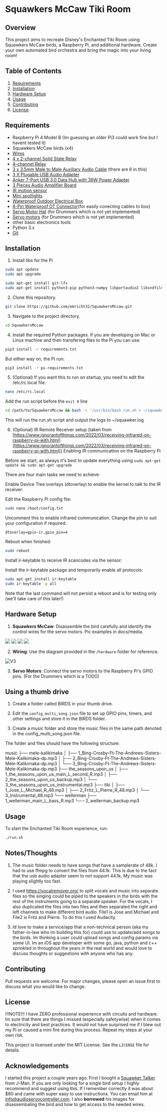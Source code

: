 # Squawkers McCaw Tiki Room

## Overview

This project aims to recreate Disney's Enchanted Tiki Room using Squawkers McCaw birds, a Raspberry Pi, and additional hardware. Create your own automated bird orchestra and bring the magic into your living room!

## Table of Contents

1. [Requirements](#requirements)
2. [Installation](#installation)
3. [Hardware Setup](#hardware-setup)
5. [Usage](#usage)
6. [Contributing](#contributing)
7. [License](#license)

## Requirements

- Raspberry Pi 4 Model B (Im guessing an older Pi3 could work fine but I havent tested it)
- Squawkers McCaw birds (x4)
- [Wires](https://www.amazon.com/dp/B01EV70C78)
- [4 x 2-channel Solid State Relay](https://www.amazon.com/dp/B072Z3SWDR)
- [4-channel Relay](https://www.amazon.com/dp/B00E0NSORY)
- [3 x 3.5mm Male to Male Auxiliary Audio Cable](https://www.amazon.com/dp/B07TCFQ3MG) (there are 6 in this)
- [3 X Plugable USB Audio Adapter](https://www.amazon.com/dp/B00NMXY2MO)
- [Anker 7-Port USB 3.0 Data Hub with 36W Power Adapter](https://www.amazon.com/dp/B014ZQ07NE)
- [3 Pieces Audio Amplifier Board](https://www.amazon.com/dp/B08RDN58SZ)
- [IR motion sensor](https://www.amazon.com/dp/B07KZW86YR)
- [Mini spotlights](https://www.amazon.com/dp/B0BLVBQVKS)
- [Waterproof Outdoor Electrical Box](https://www.amazon.com/dp/B0BHVHSNY6)
- [8-Pin Waterproof DT Connector](https://www.amazon.com/dp/B0C3XG8MVZ)(for easily conecting cables to box)
- [Servo Motor Hat](https://www.amazon.com/dp/B07H9ZTWNC) (for Drummers which is not yet implemented)
- [Servo motors](https://www.amazon.com/dp/B0C7KQKH68) (for Drummers which is not yet implemented)
- other basic electronics tools
- Python 3.x
- [Git](https://git-scm.com/)

## Installation

1. Install libs for the Pi
```bash
sudo apt update
sudo apt upgrade

sudo apt-get install git-lfs
sudo apt-get install python3-pip python3-numpy libportaudio2 libsndfile1 screen git

```
2. Clone this repository.
```bash
git clone https://github.com/emricht32/SquawkersMccaw.git
```

3. Navigate to the project directory.
```bash
cd SquawkersMccaw
```

4. Install the required Python packages.  If you are developing on Mac or Linux machine and then transfering files to the Pi you can use:
```bash
pip3 install -r requirements.txt
```
But either way on, the Pi run:
```bash
pip3 install -r pi-requirements.txt
```
5.  (Optional) If you want this to run on startup, you need to edit the /etc/rc.local file.

```bash
nano /etc/rc.local
```
Add the run script before the `exit 0` line

```bash
cd /path/to/SquawkersMccaw && bash -c '/usr/bin/bash run.sh > ~/squawker.log 2>&1' &
```
This will run the run.sh script and output the logs to ~/squawker.log

6.  (Optional) IR Remote Receiver setup (taken from [https://www.ignorantofthings.com/2022/03/receiving-infrared-on-raspberry-pi-with.html](https://www.ignorantofthings.com/2022/03/receiving-infrared-on-raspberry-pi-with.html))
Enabling IR communication on the Raspberry Pi

Before we start, as always it's best to update everything using `sudo apt-get update && sudo apt-get upgrade`

There are four main tasks we need to achieve:

Enable Device Tree overlays (dtoverlay) to enable the kernel to talk to the IR receiver:

Edit the Raspberry Pi config file:

```bash
sudo nano /boot/config.txt
```

Uncomment this to enable infrared communication. Change the pin to suit your configuration if required.

```
dtoverlay=gpio-ir,gpio_pin=4
```
    
Reboot when finished:

```bash
sudo reboot
```
   
Install ir-keytable to receive IR scancodes via the sensor:

Install the ir-keytable package and temporarily enable all protocols: 

```bash
sudo apt-get install ir-keytable
sudo ir-keytable -p all
```

Note that the last command will not persist a reboot and is for testing only (we'll take care of this later!)

## Hardware Setup

1. **Squawkers McCaw**: Disassemble the bird carefully and identify the control wires for the servo motors. Pic examples in docs/media.

![](docs/media/Screenshot%202023-08-28%20at%2011.34.42%20AM.png)
![](docs/media/Screenshot%202023-08-28%20at%2011.34.57%20AM.png)
![](docs/media/Screenshot%202023-08-28%20at%2011.35.16%20AM.png)
![](docs/media/Screenshot%202023-08-28%20at%2011.35.33%20AM.png)
   
2. **Wiring**: Use the diagram provided in the `/hardware` folder for reference. 

![V3](docs/hardware/TikiBirds_v3.3.png)

3. **Servo Motors**: Connect the servo motors to the Raspberry Pi's GPIO pins.  (For the Drummers which is a TODO)

## Using a thumb drive

1. Create a folder called BIRDS in your thumb drive.

2. Edit the `config_multi_song.json` file to set up GPIO pins, timers, and other settings and store it in the BIRDS folder.

3. Create a music folder and store the music files in the same path denoted in the config_multi_song.json file.

The folder and files should have the following structure:

music
├── mele-kalikimaka
│   ├── 1_Bing-Crosby-Ft-The-Andrews-Sisters-Mele-Kalikimaka-dp.mp3
│   ├── 2_Bing-Crosby-Ft-The-Andrews-Sisters-Mele-Kalikimaka-dp.mp3
│   └── 3_Bing-Crosby-Ft-The-Andrews-Sisters-Mele-Kalikimaka-dp.mp3
├── the_seasons_upon_us
│   ├── 1_the_seasons_upon_us_main_L_second_R.mp3
│   ├── 2_the_seasons_upon_us_backup.mp3
│   └── 3_the_seasons_upon_us_instrumental.mp3
├── tiki
│   ├── 1_Jose_L_Michael_R_48.mp3
│   ├── 2_Fritz_L_Pierre_R_48.mp3
│   └── 3_Instrumental_48.mp3
└── wellerman
    ├── 1_wellerman_main_L_bass_R.mp3
    └── 2_wellerman_backup.mp3

## Usage

To start the Enchanted Tiki Room experience, run:

```bash
./run.sh
```

## Notes/Thoughts

1. The music folder needs to have songs that have a samplerate of 48k.  I had to use ffmpg to convert the files from 44.1k.  This is due to the fact that the usb audio adapter seem to not support 44.1k.  My music was playing slightly too fast.

2. I used https://vocalremover.org/ to split vocals and music into separate files so the singing could be piped to the speakers in the birds with the rest of the instruments going to a separate speaker.  For the vocals, I also duplicated the files into two files and then separated the right and left channels to make different bird audio.  File1 is Jose and Michael and File2 is Fritz and Pierre.  To do this I used Audacity.

3. Id love to make a service/app that a non-technical person (aka my father-in-law who im building this for) could use to update/add songs to the birds.  Im thinking a user could upload songs and config params via some UI.  Im an iOS app developer with some go, java, python and c++ sprinkled in throughout the years in the real world and would love to discuss thoughts or suggestions with anyone who has any.

## Contributing

Pull requests are welcome. For major changes, please open an issue first to discuss what you would like to change.

## License

!!!NOTE!!!
I have ZERO professional experience with circuits and hardware.  Im sure that there are things I missed (especially safetywise) when it comes to electricity and best practices.  It would not have surprised me if I blew out my Pi or caused a mini fire during this process.  Repeat my steps at your own risk.

This project is licensed under the MIT License. See the `LICENSE` file for details.

## Acknowledgements

I started this project a couple years ago.  First I bought a [Squawker Talker](https://www.halloweenforum.com/threads/new-all-in-one-board-for-hacking-squawkers-mccaw.167858/page-4) from J-Man. If you are only looking for a single bird setup I highly recommend and suggest using this.  If I remember correctly it was about $80 and came with super easy to use instructions.  You can email him at info@audioservocontroller.com.  I also **borrowed** his images for disassembaling the bird and how to get access to the needed wires.
